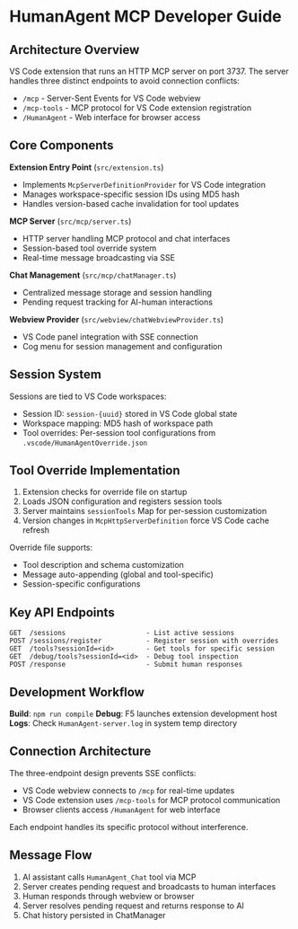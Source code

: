 # HumanAgent MCP Developer Guide

## Architecture Overview

VS Code extension that runs an HTTP MCP server on port 3737. The server handles three distinct endpoints to avoid connection conflicts:

- `/mcp` - Server-Sent Events for VS Code webview
- `/mcp-tools` - MCP protocol for VS Code extension registration  
- `/HumanAgent` - Web interface for browser access

## Core Components

**Extension Entry Point** (`src/extension.ts`)
- Implements `McpServerDefinitionProvider` for VS Code integration
- Manages workspace-specific session IDs using MD5 hash
- Handles version-based cache invalidation for tool updates

**MCP Server** (`src/mcp/server.ts`)  
- HTTP server handling MCP protocol and chat interfaces
- Session-based tool override system
- Real-time message broadcasting via SSE

**Chat Management** (`src/mcp/chatManager.ts`)
- Centralized message storage and session handling
- Pending request tracking for AI-human interactions

**Webview Provider** (`src/webview/chatWebviewProvider.ts`)
- VS Code panel integration with SSE connection
- Cog menu for session management and configuration

## Session System

Sessions are tied to VS Code workspaces:
- Session ID: `session-{uuid}` stored in VS Code global state
- Workspace mapping: MD5 hash of workspace path
- Tool overrides: Per-session tool configurations from `.vscode/HumanAgentOverride.json`

## Tool Override Implementation

1. Extension checks for override file on startup
2. Loads JSON configuration and registers session tools
3. Server maintains `sessionTools` Map for per-session customization
4. Version changes in `McpHttpServerDefinition` force VS Code cache refresh

Override file supports:
- Tool description and schema customization
- Message auto-appending (global and tool-specific)
- Session-specific configurations

## Key API Endpoints

```
GET  /sessions                    - List active sessions
POST /sessions/register           - Register session with overrides  
GET  /tools?sessionId=<id>        - Get tools for specific session
GET  /debug/tools?sessionId=<id>  - Debug tool inspection
POST /response                    - Submit human responses
```

## Development Workflow

**Build**: `npm run compile`
**Debug**: F5 launches extension development host
**Logs**: Check `HumanAgent-server.log` in system temp directory

## Connection Architecture

The three-endpoint design prevents SSE conflicts:

- VS Code webview connects to `/mcp` for real-time updates
- VS Code extension uses `/mcp-tools` for MCP protocol communication
- Browser clients access `/HumanAgent` for web interface

Each endpoint handles its specific protocol without interference.

## Message Flow

1. AI assistant calls `HumanAgent_Chat` tool via MCP
2. Server creates pending request and broadcasts to human interfaces
3. Human responds through webview or browser
4. Server resolves pending request and returns response to AI
5. Chat history persisted in ChatManager
